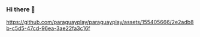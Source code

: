 ### Hi there 👋

<!--
**paraguayplay/paraguayplay** is a ✨ _special_ ✨ repository because its `README.md` (this file) appears on your GitHub profile.

Here are some ideas to get you started:

- 🔭 I’m currently working on ...
- 🌱 I’m currently learning ...
- 👯 I’m looking to collaborate on ...
- 🤔 I’m looking for help with ...
- 💬 Ask me about ...
- 📫 How to reach me: ...
- 😄 Pronouns: ...
- ⚡ Fun fact: ...

https://github.com/paraguayplay/paraguayplay/assets/155405666/03d064a0-d2f2-4a10-8293-6135a1395d7d


-->


https://github.com/paraguayplay/paraguayplay/assets/155405666/2e2adb8b-c5d5-47cd-96ea-3ae22fa3c16f

